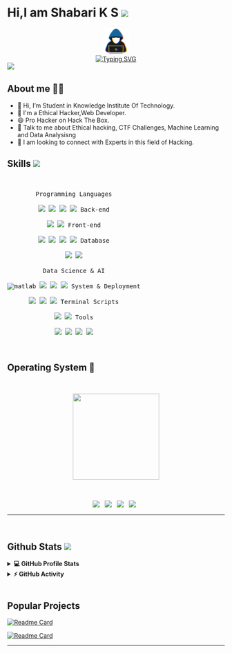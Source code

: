 <h1> Hi,I am Shabari K S <img src = "https://raw.githubusercontent.com/MartinHeinz/MartinHeinz/master/wave.gif" width = 30px> </h1>
<p align='center'>
</p>

<div align=center>
    <img src="about_me.gif" width=60><br>
    <a href="https://git.io/typing-svg"><img src="https://readme-typing-svg.demolab.com?font=VT323&size=35&duration=3500&pause=300&color=ff0000&center=true&vCenter=true&width=500&lines=Hey%2C+I'm+s0urc3c0d3;aka+Shabari;Welcome+to+my+profile!;Description+of+myself%3A;Ethical+Hacker;AI+enthusiast;Confident+and+ambitious;Thrill+seeker" alt="Typing SVG" /></a>
</div>

<img src="https://user-images.githubusercontent.com/73097560/115834477-dbab4500-a447-11eb-908a-139a6edaec5c.gif">

## **About me** 👨‍💻 


- 👋 Hi, I’m Student in Knowledge Institute Of Technology.
- 💼 I'm a Ethical Hacker,Web Developer.
- :smile: Pro Hacker on Hack The Box.
- 💬 Talk to me about Ethical hacking, CTF Challenges, Machine Learning and Data Analysisng 
- 👯 I am looking to connect with Experts in this field of Hacking. 

<h2> Skills <img src = "https://img.icons8.com/?size=512&id=N5H8YRvduAGy&format=png" width = 32px> </h2>
<br>
<div>
  <p style="display: inline-block;" align="center">
    <kbd>
      <kbd>Programming Languages</kbd>
      <br>
      <br>
      <img width="30px" src="https://cdn.jsdelivr.net/gh/devicons/devicon/icons/python/python-original.svg" /> 
      <img width="30px" src="https://cdn.jsdelivr.net/gh/devicons/devicon/icons/java/java-plain.svg" /> 
      <img width="30px" src="https://img.icons8.com/?size=512&id=40670&format=png" />
      <img width="30px" src="https://cdn.jsdelivr.net/gh/devicons/devicon/icons/javascript/javascript-original.svg" /> 
    </kbd>
    <kbd>
      <kbd>Back-end</kbd>
      <br>
      <br>
      <img width="30px" src="https://img.icons8.com/?size=512&id=hCWb1IvpcBZ0&format=png" />
      <img width="30px" src="https://cdn.jsdelivr.net/gh/devicons/devicon/icons/nodejs/nodejs-original.svg" />
    </kbd>
    <kbd>
      <kbd>Front-end</kbd>
      <br>
      <br>
      <img width="30px" src="https://cdn.jsdelivr.net/gh/devicons/devicon/icons/html5/html5-original.svg" /> 
      <img width="30px" src="https://cdn.jsdelivr.net/gh/devicons/devicon/icons/css3/css3-plain-wordmark.svg" /> 
      <img width="30px" src="https://cdn.jsdelivr.net/gh/devicons/devicon/icons/bootstrap/bootstrap-plain.svg" /> 
      <img width="30px" src="https://cdn.jsdelivr.net/gh/devicons/devicon/icons/react/react-original.svg" />
    </kbd>
    <kbd>
      <kbd>Database</kbd>
      <br>
      <br>
      <img width="30px" src="https://cdn.jsdelivr.net/gh/devicons/devicon/icons/mysql/mysql-plain.svg" />
      <img width="30px" src="https://cdn.jsdelivr.net/gh/devicons/devicon/icons/postgresql/postgresql-original.svg" />
    </kbd>
    <br>
    <br>
    <kbd>
      <kbd>Data Science & AI</kbd>
      <br>
      <br>
      <img title="matlab" width="30px" src="https://cdn.jsdelivr.net/gh/devicons/devicon/icons/matlab/matlab-original.svg" />
      <img width="30px" src="https://cdn.jsdelivr.net/gh/devicons/devicon/icons/tensorflow/tensorflow-original.svg" />
      <img width="30px" src="https://cdn.jsdelivr.net/gh/devicons/devicon/icons/numpy/numpy-original.svg" />
      <img width="30px" src="https://cdn.jsdelivr.net/gh/devicons/devicon/icons/pandas/pandas-original.svg" />
    </kbd>
    <kbd>
      <kbd>System  & Deployment</kbd>
      <br>
      <br>
      <img width="30px" src="https://cdn.jsdelivr.net/gh/devicons/devicon/icons/git/git-plain.svg" />
      <img width="30px" src="https://images.g2crowd.com/uploads/product/image/large_detail/large_detail_477db83f729d63210139ec7cd29c1351/render-render.png" />
      <img width="30px" src="https://th.bing.com/th?id=ODLS.00158dc5-0efb-4f0b-95b5-203d46dd3b23&w=32&h=32&qlt=92&pcl=fffffa&o=6&pid=1.2" /> 
    </kbd>
    <kbd>
      <kbd>Terminal Scripts</kbd>
      <br>
      <br>
      <img width="30px" src="https://cdn.jsdelivr.net/gh/devicons/devicon/icons/bash/bash-original.svg" />
      <img width="30px" src="https://img.icons8.com/?size=512&id=l8BrXq94xzJ9&format=png" />
    </kbd>
    <kbd>
      <kbd>Tools</kbd>
      <br>
      <br>
      <img width="30px" src="https://cdn.jsdelivr.net/gh/devicons/devicon/icons/vscode/vscode-original.svg" />
      <img width="30px" src="https://upload.wikimedia.org/wikipedia/en/d/d2/Sublime_Text_3_logo.png" />
      <img width="30px" src="https://cdn.jsdelivr.net/gh/devicons/devicon/icons/jupyter/jupyter-original.svg" />
      <img width="30px" src="https://cdn.jsdelivr.net/gh/devicons/devicon/icons/pycharm/pycharm-original.svg" />
    </kbd>
  </p>
</div>
<br>

<h2> Operating System 🐧 </h2>
<br>
<p align='center'>
<img src="https://media.giphy.com/media/WFZvB7VIXBgiz3oDXE/giphy.gif" width="200" height="200" frameBorder="0" class="giphy-embed" allowFullScreen></img></p>
<br>
<p align='center'>
<img src="https://img.shields.io/badge/Debian-D70A53?style=for-the-badge&logo=debian&logoColor=white">&nbsp;&nbsp;
<img src="https://img.shields.io/badge/Kali-268BEE?style=for-the-badge&logo=kalilinux&logoColor=white">&nbsp;&nbsp;
<img src="https://img.shields.io/badge/Ubuntu-E95420?style=for-the-badge&logo=ubuntu&logoColor=white">&nbsp;&nbsp;
<img src="https://img.shields.io/badge/Windows-0078D6?style=for-the-badge&logo=windows&logoColor=white">&nbsp;&nbsp;
</p>
<hr>
<br>
	
<h2> Github Stats <img src = "https://i.pinimg.com/originals/65/c4/f4/65c4f452571be1261e9c623f7da488ac.gif" width = 35px> </h2>

<details> 
  <summary><b>💻 GitHub Profile Stats</b></summary>


![](https://github-readme-stats.vercel.app/api?username=Shabari-K-S&theme=graywhite&hide_border=false&include_all_commits=false&count_private=false)<br/>
![](https://github-readme-streak-stats.herokuapp.com/?user=Shabari-K-S&theme=graywhite&hide_border=false)<br/>
![](https://github-readme-stats.vercel.app/api/top-langs/?username=Shabari-K-S&theme=graywhite&hide_border=false&include_all_commits=false&count_private=false&layout=compact)

<img src="snake.svg" />
</details>


<details>
  <summary><b>⚡ GitHub Activity</b></summary>
  <img src="snake.svg" />

</details>

<br/>

## Popular Projects

[![Readme Card](https://github-readme-stats.vercel.app/api/pin/?username=Shabari-K-S&repo=Student-Mark-prediction)](https://github.com/Shabari-K-S/Student-Mark-prediction)

[![Readme Card](https://github-readme-stats.vercel.app/api/pin/?username=Shabari-K-S&repo=Encryption_-_Decryption_With_Python)](https://github.com/Shabari-K-S/Encryption_-_Decryption_With_Python)

----------------------------------------------------------------------

